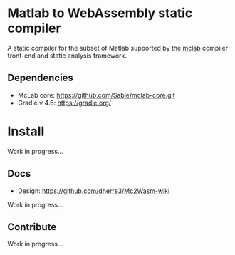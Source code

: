 # Matlab to WebAssembly static compiler

A static compiler for the subset of Matlab supported by the 
[mclab](https://github.com/Sable/mclab-core.git) compiler front-end and static analysis framework.

## Dependencies

- McLab core: https://github.com/Sable/mclab-core.git
- Gradle v 4.6: https://gradle.org/

# Install

Work in progress... 
## Docs

- Design: https://github.com/dherre3/Mc2Wasm-wiki

Work in progress...

## Contribute

Work in progress...
